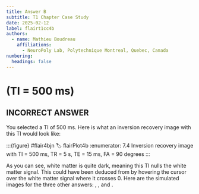 ```yaml
---
title: Answer B
subtitle: T1 Chapter Case Study
date: 2025-02-12
label: flairt1cc4b
authors:
  - name: Mathieu Boudreau
    affiliations:
      - NeuroPoly Lab, Polytechnique Montreal, Quebec, Canada
numbering:
  headings: false
---
```


# (TI = 500 ms)

## INCORRECT ANSWER

You selected a TI of 500 ms. Here is what an inversion recovery image with this TI would look like:

:::{figure} #flair4bjn
:label: flairPlot4b
:enumerator: 7.4
Inversion recovery image with TI = 500 ms, TR = 5 s, TE = 15 ms, FA = 90 degrees
:::

As you can see, white matter is quite dark, meaning this TI nulls the white matter signal. This could have been deduced from [](#irPlot2) by hovering the cursor over the white matter signal where it crosses 0. Here are the simulated images for the three other answers: [](#flairPlot4a), [](#flairPlot4c), and [](#flairPlot4d).

```{embed} #zzzflairt1cc4answer
```

```{embed} #zzzflairt1cc5question
```